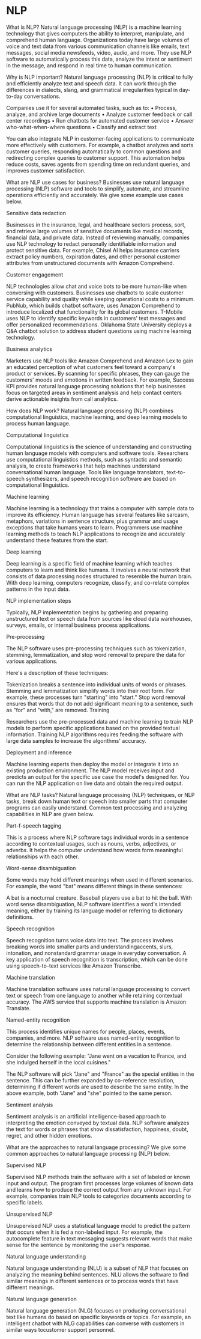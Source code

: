 # NLP
What is NLP?
Natural language processing (NLP) is a machine learning technology that gives computers the ability to interpret, manipulate, and comprehend human language. Organizations today have large volumes of voice and text data from various communication channels like emails, text messages, social media newsfeeds, video, audio, and more. They use NLP software to automatically process this data, analyze the intent or sentiment in the message, and respond in real time to human communication.

Why is NLP important?
Natural language processing (NLP) is critical to fully and efficiently analyze text and speech data. It can work through the differences in dialects, slang, and grammatical irregularities typical in day-to-day conversations.

Companies use it for several automated tasks, such as to:
•    Process, analyze, and archive large documents
•    Analyze customer feedback or call center recordings
•    Run chatbots for automated customer service
•    Answer who-what-when-where questions
•    Classify and extract text


You can also integrate NLP in customer-facing applications to communicate more effectively with customers. For example, a chatbot analyzes and sorts customer queries, responding automatically to common questions and redirecting complex queries to customer support. This automation helps reduce costs, saves agents from spending time on redundant queries, and improves customer satisfaction.

What are NLP use cases for business?
Businesses use natural language processing (NLP) software and tools to simplify, automate, and streamline operations efficiently and accurately. We give some example use cases below. 

Sensitive data redaction

Businesses in the insurance, legal, and healthcare sectors process, sort, and retrieve large volumes of sensitive documents like medical records, financial data, and private data. Instead of reviewing manually, companies use NLP technology to redact personally identifiable information and protect sensitive data. For example, Chisel AI helps insurance carriers extract policy numbers, expiration dates, and other personal customer attributes from unstructured documents with Amazon Comprehend.

Customer engagement

NLP technologies allow chat and voice bots to be more human-like when conversing with customers. Businesses use chatbots to scale customer service capability and quality while keeping operational costs to a minimum. PubNub, which builds chatbot software, uses Amazon Comprehend to introduce localized chat functionality for its global customers. T-Mobile uses NLP to identify specific keywords in customers' text messages and offer personalized recommendations. Oklahoma State University deploys a Q&A chatbot solution to address student questions using machine learning technology.

Business analytics

Marketers use NLP tools like Amazon Comprehend and Amazon Lex to gain an educated perception of what customers feel toward a company's product or services. By scanning for specific phrases, they can gauge the customers' moods and emotions in written feedback. For example, Success KPI provides natural language processing solutions that help businesses focus on targeted areas in sentiment analysis and help contact centers derive actionable insights from call analytics.

How does NLP work?
Natural language processing (NLP) combines computational linguistics, machine learning, and deep learning models to process human language.

Computational linguistics

Computational linguistics is the science of understanding and constructing human language models with computers and software tools. Researchers use computational linguistics methods, such as syntactic and semantic analysis, to create frameworks that help machines understand conversational human language. Tools like language translators, text-to-speech synthesizers, and speech recognition software are based on computational linguistics. 

Machine learning

Machine learning is a technology that trains a computer with sample data to improve its efficiency. Human language has several features like sarcasm, metaphors, variations in sentence structure, plus grammar and usage exceptions that take humans years to learn. Programmers use machine learning methods to teach NLP applications to recognize and accurately understand these features from the start.

Deep learning

Deep learning is a specific field of machine learning which teaches computers to learn and think like humans. It involves a neural network that consists of data processing nodes structured to resemble the human brain. With deep learning, computers recognize, classify, and co-relate complex patterns in the input data.

NLP implementation steps

Typically, NLP implementation begins by gathering and preparing unstructured text or speech data from sources like cloud data warehouses, surveys, emails, or internal business process applications.

Pre-processing

The NLP software uses pre-processing techniques such as tokenization, stemming, lemmatization, and stop word removal to prepare the data for various applications. 

Here's a description of these techniques:

Tokenization breaks a sentence into individual units of words or phrases. 
Stemming and lemmatization simplify words into their root form. For example, these processes turn "starting" into "start." 
Stop word removal ensures that words that do not add significant meaning to a sentence, such as "for" and "with," are removed. 
Training

Researchers use the pre-processed data and machine learning to train NLP models to perform specific applications based on the provided textual information. Training NLP algorithms requires feeding the software with large data samples to increase the algorithms' accuracy. 

Deployment and inference

Machine learning experts then deploy the model or integrate it into an existing production environment. The NLP model receives input and predicts an output for the specific use case the model's designed for. You can run the NLP application on live data and obtain the required output.

What are NLP tasks?
Natural language processing (NLP) techniques, or NLP tasks, break down human text or speech into smaller parts that computer programs can easily understand. Common text processing and analyzing capabilities in NLP are given below. 

Part-f-speech tagging

This is a process where NLP software tags individual words in a sentence according to contextual usages, such as nouns, verbs, adjectives, or adverbs. It helps the computer understand how words form meaningful relationships with each other. 

Word-sense disambiguation

Some words may hold different meanings when used in different scenarios. For example, the word "bat" means different things in these sentences:

A bat is a nocturnal creature.
Baseball players use a bat to hit the ball.
With word sense disambiguation, NLP software identifies a word's intended meaning, either by training its language model or referring to dictionary definitions. 

Speech recognition

Speech recognition turns voice data into text. The process involves breaking words into smaller parts and understandingaccents, slurs, intonation, and nonstandard grammar usage in everyday conversation. A key application of speech recognition is transcription, which can be done using speech-to-text services like Amazon Transcribe.

Machine translation

Machine translation software uses natural language processing to convert text or speech from one language to another while retaining contextual accuracy. The AWS service that supports machine translation is Amazon Translate.

Named-entity recognition

This process identifies unique names for people, places, events, companies, and more. NLP software uses named-entity recognition to determine the relationship between different entities in a sentence.

Consider the following example: "Jane went on a vacation to France, and she indulged herself in the local cuisines."

The NLP software will pick "Jane" and "France" as the special entities in the sentence. This can be further expanded by co-reference resolution, determining if different words are used to describe the same entity. In the above example, both "Jane" and "she" pointed to the same person. 

Sentiment analysis

Sentiment analysis is an artificial intelligence-based approach to interpreting the emotion conveyed by textual data. NLP software analyzes the text for words or phrases that show dissatisfaction, happiness, doubt, regret, and other hidden emotions. 

What are the approaches to natural language processing?
We give some common approaches to natural language processing (NLP) below.

Supervised NLP

Supervised NLP methods train the software with a set of labeled or known input and output. The program first processes large volumes of known data and learns how to produce the correct output from any unknown input. For example, companies train NLP tools to categorize documents according to specific labels. 

Unsupervised NLP

Unsupervised NLP uses a statistical language model to predict the pattern that occurs when it is fed a non-labeled input. For example, the autocomplete feature in text messaging suggests relevant words that make sense for the sentence by monitoring the user's response.  

Natural language understanding

Natural language understanding (NLU) is a subset of NLP that focuses on analyzing the meaning behind sentences. NLU allows the software to find similar meanings in different sentences or to process words that have different meanings. 

Natural language generation

Natural language generation (NLG) focuses on producing conversational text like humans do based on specific keywords or topics. For example, an intelligent chatbot with NLG capabilities can converse with customers in similar ways tocustomer support personnel. 
